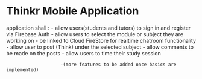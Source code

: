 # Thinkr Mobile Application

application shall :
                        - allow users(students and tutors) to sign in and register via Firebase Auth
                        - allow users to select the module or subject they are working on
                        - be linked to Cloud FireStore for realtime chatroom functionality
                        - allow user to post (Think) under the selected subject
                        - allow comments to be made on the posts
                        - allow users to time their study session

                        -(more features to be added once basics are implemented) 
